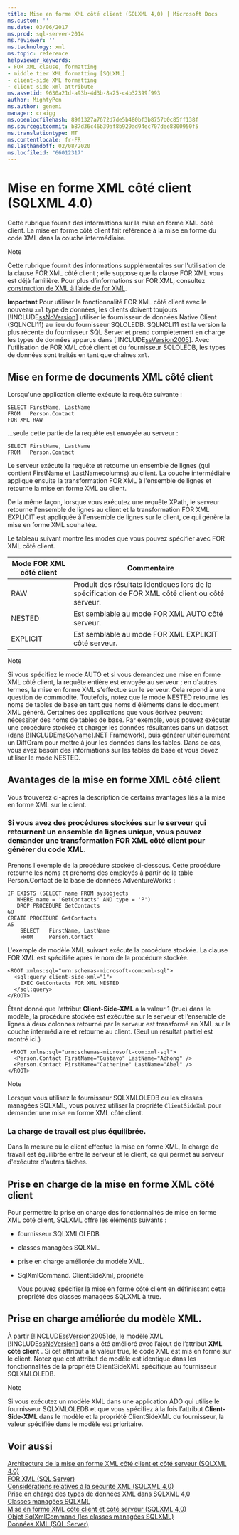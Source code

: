 ```yaml
---
title: Mise en forme XML côté client (SQLXML 4,0) | Microsoft Docs
ms.custom: ''
ms.date: 03/06/2017
ms.prod: sql-server-2014
ms.reviewer: ''
ms.technology: xml
ms.topic: reference
helpviewer_keywords:
- FOR XML clause, formatting
- middle tier XML formatting [SQLXML]
- client-side XML formatting
- client-side-xml attribute
ms.assetid: 9630a21d-a93b-4d3b-8a25-c4b32399f993
author: MightyPen
ms.author: genemi
manager: craigg
ms.openlocfilehash: 89f1327a7672d7de5b480bf3b8757b0c85ff138f
ms.sourcegitcommit: b87d36c46b39af8b929ad94ec707dee8800950f5
ms.translationtype: MT
ms.contentlocale: fr-FR
ms.lasthandoff: 02/08/2020
ms.locfileid: "66012317"
---
```

# <a name="client-side-xml-formatting-sqlxml-40"></a>Mise en forme XML côté client (SQLXML 4.0)
  Cette rubrique fournit des informations sur la mise en forme XML côté client. La mise en forme côté client fait référence à la mise en forme du code XML dans la couche intermédiaire.  
  
> [!NOTE]  
>  Cette rubrique fournit des informations supplémentaires sur l'utilisation de la clause FOR XML côté client ; elle suppose que la clause FOR XML vous est déjà familière. Pour plus d’informations sur FOR XML, consultez [construction de XML à l’aide de for XML](../../xml/for-xml-sql-server.md).  
  
 **Important** Pour utiliser la fonctionnalité FOR XML côté client avec le nouveau `xml` type de données, les clients doivent toujours [!INCLUDE[ssNoVersion](../../../includes/ssnoversion-md.md)] utiliser le fournisseur de données Native Client (SQLNCLI11) au lieu du fournisseur SQLOLEDB. SQLNCLI11 est la version la plus récente du fournisseur SQL Server et prend complètement en charge les types de données apparus dans [!INCLUDE[ssVersion2005](../../../includes/ssversion2005-md.md)]. Avec l'utilisation de FOR XML côté client et du fournisseur SQLOLEDB, les types de données sont traités en tant que chaînes `xml`.  
  
## <a name="formatting-xml-documents-on-the-client-side"></a>Mise en forme de documents XML côté client  
 Lorsqu'une application cliente exécute la requête suivante :  
  
```  
SELECT FirstName, LastName  
FROM   Person.Contact  
FOR XML RAW  
```  
  
 ...seule cette partie de la requête est envoyée au serveur :  
  
```  
SELECT FirstName, LastName  
FROM   Person.Contact  
```  
  
 Le serveur exécute la requête et retourne un ensemble de lignes (qui contient FirstName et LastNamecolumns) au client. La couche intermédiaire applique ensuite la transformation FOR XML à l'ensemble de lignes et retourne la mise en forme XML au client.  
  
 De la même façon, lorsque vous exécutez une requête XPath, le serveur retourne l'ensemble de lignes au client et la transformation FOR XML EXPLICIT est appliquée à l'ensemble de lignes sur le client, ce qui génère la mise en forme XML souhaitée.  
  
 Le tableau suivant montre les modes que vous pouvez spécifier avec FOR XML côté client.  
  
|Mode FOR XML côté client|Commentaire|  
|-------------------------------|-------------|  
|RAW|Produit des résultats identiques lors de la spécification de FOR XML côté client ou côté serveur.|  
|NESTED|Est semblable au mode FOR XML AUTO côté serveur.|  
|EXPLICIT|Est semblable au mode FOR XML EXPLICIT côté serveur.|  
  
> [!NOTE]  
>  Si vous spécifiez le mode AUTO et si vous demandez une mise en forme XML côté client, la requête entière est envoyée au serveur ; en d'autres termes, la mise en forme XML s'effectue sur le serveur. Cela répond à une question de commodité. Toutefois, notez que le mode NESTED retourne les noms de tables de base en tant que noms d'éléments dans le document XML généré. Certaines des applications que vous écrivez peuvent nécessiter des noms de tables de base. Par exemple, vous pouvez exécuter une procédure stockée et charger les données résultantes dans un dataset (dans [!INCLUDE[msCoName](../../../includes/msconame-md.md)].NET Framework), puis générer ultérieurement un DiffGram pour mettre à jour les données dans les tables. Dans ce cas, vous avez besoin des informations sur les tables de base et vous devez utiliser le mode NESTED.  
  
## <a name="benefits-of-client-side-xml-formatting"></a>Avantages de la mise en forme XML côté client  
 Vous trouverez ci-après la description de certains avantages liés à la mise en forme XML sur le client.  
  
### <a name="if-you-have-stored-procedures-on-the-server-that-return-a-single-rowset-you-can-request-client-side-for-xml-transformation-to-generate-an-xml"></a>Si vous avez des procédures stockées sur le serveur qui retournent un ensemble de lignes unique, vous pouvez demander une transformation FOR XML côté client pour générer du code XML.  
 Prenons l'exemple de la procédure stockée ci-dessous. Cette procédure retourne les noms et prénoms des employés à partir de la table Person.Contact de la base de données AdventureWorks :  
  
```  
IF EXISTS (SELECT name FROM sysobjects  
   WHERE name = 'GetContacts' AND type = 'P')  
   DROP PROCEDURE GetContacts  
GO  
CREATE PROCEDURE GetContacts  
AS  
    SELECT   FirstName, LastName  
    FROM     Person.Contact  
```  
  
 L'exemple de modèle XML suivant exécute la procédure stockée. La clause FOR XML est spécifiée après le nom de la procédure stockée.  
  
```  
<ROOT xmlns:sql="urn:schemas-microsoft-com:xml-sql">  
  <sql:query client-side-xml="1">  
    EXEC GetContacts FOR XML NESTED  
  </sql:query>  
</ROOT>  
```  
  
 Étant donné que l’attribut **Client-Side-XML** a la valeur 1 (true) dans le modèle, la procédure stockée est exécutée sur le serveur et l’ensemble de lignes à deux colonnes retourné par le serveur est transformé en XML sur la couche intermédiaire et retourné au client. (Seul un résultat partiel est montré ici.)  
  
```  
 <ROOT xmlns:sql="urn:schemas-microsoft-com:xml-sql">  
  <Person.Contact FirstName="Gustavo" LastName="Achong" />   
  <Person.Contact FirstName="Catherine" LastName="Abel" />  
</ROOT>  
```  
  
> [!NOTE]  
>  Lorsque vous utilisez le fournisseur SQLXMLOLEDB ou les classes managées SQLXML, vous pouvez utiliser la propriété `ClientSideXml` pour demander une mise en forme XML côté client.  
  
### <a name="the-workload-is-more-balanced"></a>La charge de travail est plus équilibrée.  
 Dans la mesure où le client effectue la mise en forme XML, la charge de travail est équilibrée entre le serveur et le client, ce qui permet au serveur d'exécuter d'autres tâches.  
  
## <a name="supporting-client-side-xml-formatting"></a>Prise en charge de la mise en forme XML côté client  
 Pour permettre la prise en charge des fonctionnalités de mise en forme XML côté client, SQLXML offre les éléments suivants :  
  
-   fournisseur SQLXMLOLEDB  
  
-   classes managées SQLXML  
  
-   prise en charge améliorée du modèle XML.  
  
-   SqlXmlCommand. ClientSideXml, propriété  
  
     Vous pouvez spécifier la mise en forme côté client en définissant cette propriété des classes managées SQLXML à true.  
  
## <a name="enhanced-xml-template-support"></a>Prise en charge améliorée du modèle XML.  
 À partir [!INCLUDE[ssVersion2005](../../../includes/ssversion2005-md.md)]de, le modèle XML [!INCLUDE[ssNoVersion](../../../includes/ssnoversion-md.md)] dans a été amélioré avec l’ajout de l’attribut **XML côté client** . Si cet attribut a la valeur true, le code XML est mis en forme sur le client. Notez que cet attribut de modèle est identique dans les fonctionnalités de la propriété ClientSideXML spécifique au fournisseur SQLXMLOLEDB.  
  
> [!NOTE]  
>  Si vous exécutez un modèle XML dans une application ADO qui utilise le fournisseur SQLXMLOLEDB et que vous spécifiez à la fois l’attribut **Client-Side-XML** dans le modèle et la propriété ClientSideXML du fournisseur, la valeur spécifiée dans le modèle est prioritaire.  
  
## <a name="see-also"></a>Voir aussi  
 [Architecture de la mise en forme XML côté client et côté serveur &#40;SQLXML 4,0&#41;](server-side-xml-formatting-sqlxml-4-0.md)   
 [FOR XML &#40;SQL Server&#41;](../../xml/for-xml-sql-server.md)   
 [Considérations relatives à la sécurité XML &#40;SQLXML 4,0&#41;](../../sqlxml-annotated-xsd-schemas-xpath-queries/security/for-xml-security-considerations-sqlxml-4-0.md)   
 [Prise en charge des types de données XML dans SQLXML 4,0](../xml-data-type-support-in-sqlxml-4-0.md)   
 [Classes managées SQLXML](../../sqlxml-annotated-xsd-schemas-xpath-queries/net-framework-classes/sqlxml-4-0-net-framework-support-managed-classes.md)   
 [Mise en forme XML côté client et côté serveur &#40;SQLXML 4,0&#41;](client-side-vs-server-side-xml-formatting-sqlxml-4-0.md)   
 [Objet SqlXmlCommand &#40;les classes managées SQLXML&#41;](../../sqlxml-annotated-xsd-schemas-xpath-queries/net-framework-classes/sqlxml-managed-classes-sqlxmlcommand-object.md)   
 [Données XML &#40;SQL Server&#41;](../../xml/xml-data-sql-server.md)  
  
  
